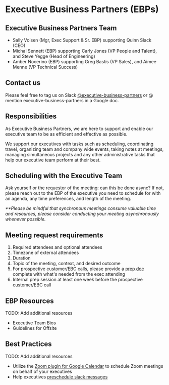# Executive Business Partners (EBPs)

## Executive Business Partners Team

- Sally Voisen (Mgr, Exec Support & Sr. EBP) supporting Quinn Slack (CEO)
- Michal Sennett (EBP) supporting Carly Jones (VP People and Talent), and Steve Yegge (Head of Engineering)
- Amber Nocerino (EBP) supporting Greg Bastis (VP Sales), and Aimee Menne (VP Technical Success)

## Contact us

Please feel free to tag us on Slack [@executive-business-partners](https://sourcegraph.slack.com/admin/user_groups) or @ mention executive-business-partners in a Google doc.

## Responsibilities

As Executive Business Partners, we are here to support and enable our executive team to be as efficient and effective as possible.

We support our executives with tasks such as scheduling, coordinating travel, organizing team and company wide events, taking notes at meetings, managing simultaneous projects and any other administrative tasks that help our executive team perform at their best.

## Scheduling with the Executive Team

Ask yourself or the requestor of the meeting: can this be done async? If not, please reach out to the EBP of the executive you need to schedule for with an agenda, any time preferences, and length of the meeting.

_\*\*Please be mindful that synchronous meetings consume valuable time and resources, please consider conducting your meeting asynchronously whenever possible._

## Meeting request requirements

1. Required attendees and optional attendees
2. Timezone of external attendees
3. Duration
4. Topic of the meeting, context, and desired outcome
5. For prospective customer/EBC calls, please provide a [prep doc](https://docs.google.com/document/d/1JDSph9cTeGV6DTu8e9TH-GgcbsH0p6d1xf2GQ2FlZ-s/edit) complete with what's needed from the exec attending
6. Internal prep session at least one week before the prospective customer/EBC call

## EBP Resources

TODO: Add additional resources

- Executive Team Bios
- Guidelines for Offsite

## Best Practices

TODO: Add additional resources

- Utilize the [Zoom plugin for Google Calendar](https://chrome.google.com/webstore/detail/zoom-scheduler/kgjfgplpablkjnlkjmjdecgdpfankdle) to schedule Zoom meetings on behalf of your executives
- Help executives [preschedule slack messages](https://slack.com/help/articles/1500012915082-Schedule-messages-to-send-later)
